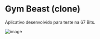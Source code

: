 # Gym Beast (clone)
 
Aplicativo desenvolvido para teste na 67 Bits.

![image](https://github.com/user-attachments/assets/cbb9b358-b12c-4bde-bd0a-c339a301fc05)
